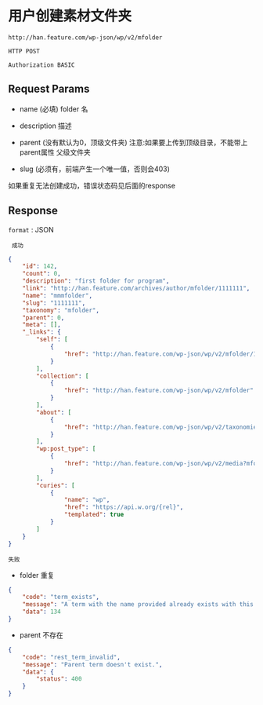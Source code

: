 用户创建素材文件夹
===

	http://han.feature.com/wp-json/wp/v2/mfolder

`HTTP POST`


`Authorization BASIC`


## Request Params

* name  (必填)
folder 名

* description 
描述

* parent (没有默认为0，顶级文件夹)  注意:如果要上传到顶级目录，不能带上parent属性
父级文件夹

* slug (必须有，前端产生一个唯一值，否则会403)

如果重复无法创建成功，错误状态码见后面的response


## Response

`format` : JSON


` 成功`

```json
{
    "id": 142,
    "count": 0,
    "description": "first folder for program",
    "link": "http://han.feature.com/archives/author/mfolder/1111111",
    "name": "mmmfolder",
    "slug": "1111111",
    "taxonomy": "mfolder",
    "parent": 0,
    "meta": [],
    "_links": {
        "self": [
            {
                "href": "http://han.feature.com/wp-json/wp/v2/mfolder/142"
            }
        ],
        "collection": [
            {
                "href": "http://han.feature.com/wp-json/wp/v2/mfolder"
            }
        ],
        "about": [
            {
                "href": "http://han.feature.com/wp-json/wp/v2/taxonomies/mfolder"
            }
        ],
        "wp:post_type": [
            {
                "href": "http://han.feature.com/wp-json/wp/v2/media?mfolder=142"
            }
        ],
        "curies": [
            {
                "name": "wp",
                "href": "https://api.w.org/{rel}",
                "templated": true
            }
        ]
    }
}
```

`失败`

* folder 重复

```json
{
    "code": "term_exists",
    "message": "A term with the name provided already exists with this parent.",
    "data": 134
}

```

* parent 不存在
```json
{
    "code": "rest_term_invalid",
    "message": "Parent term doesn't exist.",
    "data": {
        "status": 400
    }
}
```
